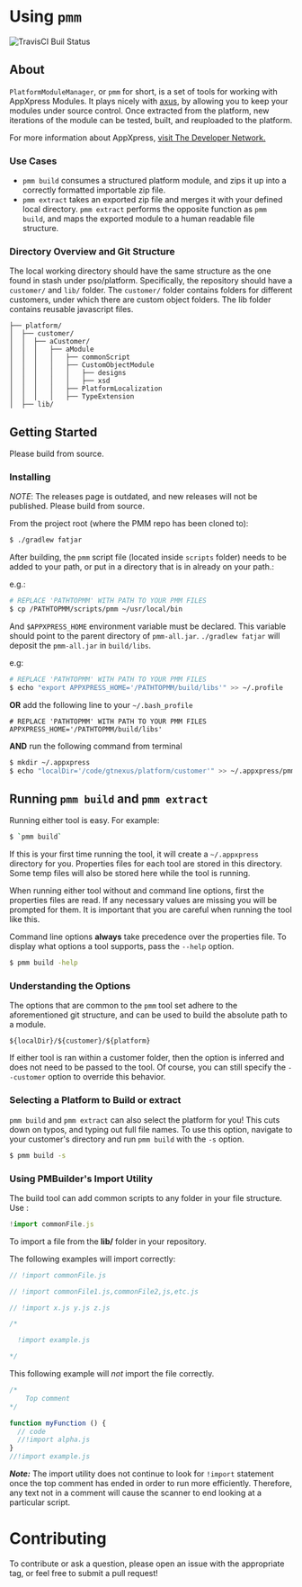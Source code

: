 Using `pmm`
============

![TravisCI Buil Status](https://travis-ci.org/AppXpress/PlatformModuleManager.svg?branch=master)


## About

`PlatformModuleManager`, or `pmm` for short, is a set of tools for working with AppXpress Modules. It plays nicely with [axus](https://github.com/AppXpress/axus), by allowing you to keep your modules under source control. Once extracted from the platform, new iterations of the module can be tested, built, and reuploaded to the platform.

For more information about AppXpress, [visit The Developer Network.](http://developer.gtnexus.com/)

### Use Cases

* `pmm build` consumes a structured platform module, and zips it up into a correctly formatted importable zip file.
* `pmm extract` takes an exported zip file and merges it with your defined local directory. `pmm extract` performs the opposite function as `pmm build`, and maps the exported module to a human readable file structure.

### Directory Overview and Git Structure

The local working directory should have the same structure as the one found in stash under pso/platform. Specifically,
the repository should have a `customer/` and `lib/` folder. The `customer/` folder
contains folders for different customers, under which there are custom object
folders. The lib folder contains reusable javascript files.

```
├── platform/
│  ├── customer/
│  │  ├── aCustomer/
│  │  │   ├── aModule
│  │  │   │   ├── commonScript
│  │  │   │   ├── CustomObjectModule
│  │  │   │   │   ├── designs
│  │  │   │   │   ├── xsd
│  │  │   │   ├── PlatformLocalization
│  │  │   │   ├── TypeExtension
│  ├── lib/
```

## Getting Started
Please build from source.

### Installing

*NOTE*: The releases page is outdated, and new releases will not be published. Please build from source.

From the project root (where the PMM repo has been cloned to):

```bash
$ ./gradlew fatjar
```

After building, the `pmm` script file (located inside `scripts` folder) needs to be added to your path, or put in a directory that is in already on your path.:

e.g.:

```bash
# REPLACE 'PATHTOPMM' WITH PATH TO YOUR PMM FILES
$ cp /PATHTOPMM/scripts/pmm ~/usr/local/bin
```

And `$APPXPRESS_HOME` environment variable must be declared. This variable should point to the parent directory of `pmm-all.jar`. `./gradlew fatjar` will deposit the `pmm-all.jar` in `build/libs`.

e.g: 
```bash
# REPLACE 'PATHTOPMM' WITH PATH TO YOUR PMM FILES
$ echo "export APPXPRESS_HOME='/PATHTOPMM/build/libs'" >> ~/.profile
```

**OR** add the following line to your `~/.bash_profile`

```script
# REPLACE 'PATHTOPMM' WITH PATH TO YOUR PMM FILES
APPXPRESS_HOME='/PATHTOPMM/build/libs'
```

**AND** run the following command from terminal

```bash
$ mkdir ~/.appxpress
$ echo "localDir='/code/gtnexus/platform/customer'" >> ~/.appxpress/pmm.properties
```

## Running `pmm build` and `pmm extract`

Running either tool is easy. For example:

```bash
$ `pmm build`
```
If this is your first time running the tool, it will create a `~/.appxpress` directory for you. Properties files for each tool are stored in this directory. Some temp files will also be stored here while the tool is running.

When running either tool without and command line options, first the properties files are read.
If any necessary values are missing you will be prompted for them. It is important
that you are careful when running the tool like this.

Command line options **always** take precedence over the properties file. To display what options
a tool supports, pass the `--help` option.

```bash
$ pmm build -help
```

### Understanding the Options
The options that are common to the `pmm` tool set adhere to the aforementioned git structure, and can be used to build the absolute path to a module.

```
${localDir}/${customer}/${platform}
```

If either tool is ran within a customer folder, then the option is inferred and does not need to be passed to the tool. Of course, you can still specify the `--customer` option to override this behavior.

### Selecting a Platform to Build or extract
`pmm build` and `pmm extract` can also select the platform for you! This cuts down on typos, and typing out full file names. To use this option, navigate to your customer's directory and run `pmm build` with the `-s` option.

```bash
$ pmm build -s
```

### Using PMBuilder's Import Utility

The build tool can add common scripts to any folder in your file structure. Use :

```javascript
!import commonFile.js
```

To import a file from the **lib/** folder in your repository.

The following examples will import correctly:

```javascript
// !import commonFile.js

// !import commonFile1.js,commonFile2,js,etc.js

// !import x.js y.js z.js

/*

  !import example.js

*/
```

This following example will *not* import the file correctly.

```javascript
/*
    Top comment
*/

function myFunction () {
  // code
  //!import alpha.js
}
//!import example.js
```

<b>*Note:*</b> The import utility does not continue to look for `!import` statement
once the top comment has ended in order to run more efficiently. Therefore,
any text not in a comment will cause the scanner to end looking at a
particular script.

Contributing
============

To contribute or ask a question, please open an issue with the appropriate tag,
or feel free to submit a pull request!
